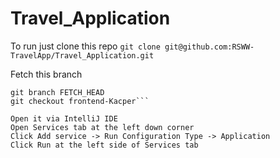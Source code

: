 # Travel_Application

To run just clone this repo
`git clone git@github.com:RSWW-TravelApp/Travel_Application.git`

Fetch this branch
```git fetch origin frontend-Kacper
git branch FETCH_HEAD
git checkout frontend-Kacper```

Open it via IntelliJ IDE
Open Services tab at the left down corner
Click Add service -> Run Configuration Type -> Application
Click Run at the left side of Services tab
